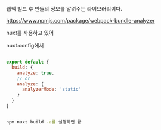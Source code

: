 웹팩 빌드 후 번들의 정보를 알려주는 라이브러리이다.

https://www.npmjs.com/package/webpack-bundle-analyzer

nuxt를 사용하고 있어

nuxt.config에서

```js

export default {
  build: {
    analyze: true,
    // or
    analyze: {
      analyzerMode: 'static'
    }
  }
}

```

```bash

npm nuxt build -a를 실행하면 끝

```

